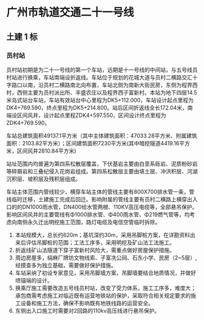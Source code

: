 广州市轨道交通二十一号线
==========

## 土建 1 标

### 员村站

员村站初期是为二十一号线的第一个车站，远期是十一号线的中间站，与五号线员村站进行换乘，车站南端设折返线。车站位于规划的花城大道与员村二横路交汇十字路口以南，沿员村二横路南北向布置，车站北侧为南新大街民房，东侧为程界西村，西侧主要为员村派出所、丰盛农庄以及程界西子富新村。本站为地下四层14.5米岛式站台车站，车站有效站台中心里程为DK5+112.000，车站设计起点里程为DK4+769.590，终点里程为DK5+214.800。站后区间折返线全长172.04米，南端设区间风井，设计起点里程ZDK4+597.550，区间设计终点里程为ZDK4+769.590。

车站总建筑面积49137.1平方米（其中主体建筑面积：47033.28平方米、附属建筑面积：2103.82平方米）；区间建筑面积7230平方米(其中暗挖隧道4419.16平方米，区间风井2810.84平方米)

站址范围内均普遍为第四系松散层覆盖，下伏基岩主要由白垩系砾岩、泥质粉砂岩等碎屑岩和三叠纪侵入花岗岩组成。第四系松散层主要由填土层、冲洪积层、河湖沉积层、坡积层及残积层组成。

车站主体范围内管线较少，横穿车站主体的管线主要有800X700排水管一条，管线临时迁移，土建施工完成后回迁。影响附属的管线主要有员村二横路上横穿出入口的的DN1000雨水管，DN400给水管两根、110KV高压电缆等，全部悬吊保护。影响区间风井的主要管线有Φ1000排水管、Φ400雨水管、Φ219燃气管等，均考虑向南侧永久迁出明挖施工范围，路灯电缆及电信空管临时拆除。

1. 本站规模大，总长约620m；基坑深约30m，采用吊脚桩方案，在详勘资料出来后评估吊脚桩的范围；工法工序多，采用明挖及矿山法工法施工。
2. 折返线矿山法隧道下穿子富新村风险大，需重点做好房屋保护措施。
3. 周边房屋多，绢麻厂牌坊文物线索、子富冼公祠、石东小学、民房（2~5层）,经摸查多为独立基础，需要做好保护措施。
4. 车站采纳了初设专家意见，采用吊脚墙方案，吊脚墙要结合地质情况，并做好喷锚端的设计。
5. 换乘厅施工需要改造五号线员村站，改变了受力体系，施工工序多，难度大；承包商需考虑施工对临近既有运营地铁站的保护，采取符合相关规定要求的施工设备和施工方法，确保不影响既有地铁线路的运营安全。
6. 东侧出入口施工时需要对2回路的110kv高压线进行悬吊保护。
 
